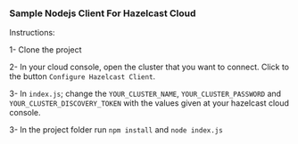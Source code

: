 ### Sample Nodejs Client For Hazelcast Cloud

Instructions:

1- Clone the project 

2- In your cloud console, open the cluster that you want to connect. Click to the button `Configure Hazelcast Client`. 

3- In `index.js`; change the `YOUR_CLUSTER_NAME`, `YOUR_CLUSTER_PASSWORD` and `YOUR_CLUSTER_DISCOVERY_TOKEN` with the values given at your hazelcast cloud console.

3- In the project folder run `npm install` and  `node index.js`
